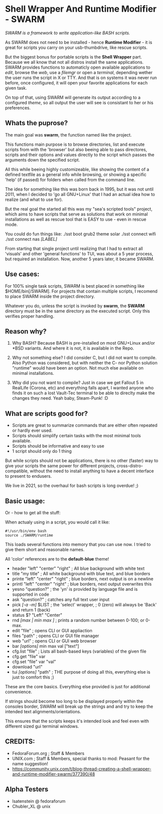 Shell Wrapper And Runtime Modifier - SWARM
==========================================

_SWARM is a framework to write application-like BASH scripts._


As SWARM does not need to be installed - hence **Runtime Modifier** -
it is great for scripts you carry on your usb-thumbdrive, like rescue scripts.

But the biggest bonus for portable scripts is the **Shell Wrapper** part.
Because we all know that not all distros install the same applications.
SWARM provides functions to automaticly open available applications to _edit_, browse the _web_, use a _filemgr_ or open a _terminal_, depending wether the user runs the script in X or TTY.
And that is on systems it was never run before, once configured, it will open your favorite applications for each given task.

On top of that, using SWARM will generate its output according to a configured _theme_,
so all output the user will see is consistant to her or his preferences.



Whats the puprose?
------------------

The main goal was **swarm**, the function named like the project.

This functions main purpose is to browse directories, list and execute scripts
from with the 'browser' but also beeing able to pass directores, scripts and their options and values directly to the script which passes the arguments down the specified script.

All this while beeing highly customizeable, like showing the content of a defined textfile as a general info while browsing, or showing a specific 'help' (if passed) for folders when called from the command line.

The idea for something like this was born back in 1995, but it was not until 2011,
when I decided to 'go all GNU+Linux' that I had an actual idea how to realize (and what to use for).


But the real goal the started all this was my "sea's scripted tools" project,
which aims to have scripts that serve as solutions that work on minimal
installations as well as rescue tool that is EASY to use - even in rescue mode.

You could do fun things like:
./sst boot grub2 theme solar
./sst connect wifi
./sst connect nas _\[LABEL\]_

From starting that single project until realizing that I had to extract all 'visuals' and other
'general functions' to TUI, was about a 5 year process, but required an installation.
Now, another 5 years later, it became SWARM.



Use cases:
----------

For 100% single task scripts, SWARM is best placed in something like $HOME/bin\[/SWARM\].
For projects that contain multiple scripts, I recomend to place SWARM inside the project directory.

Whatever you do, unless the script is invoked by **swarm**, the **SWARM** directory
must be in the same directory as the executed script.
Only this verifies proper handling.



Reason why?
-----------

1. Why BASH?
Because BASH is pre-installed on most GNU+Linux and/or *BSD variants.
And where it is not, it is available in the Repo.

2. Why not something else?
I did consider C, but I did not want to compile.
Also Python was considered, but with neither the C- nor Python solution
"runtime" would have been an option.
Not much else available on minimal installations.

3. Why did you not want to compile?
Just in case we get Fallout 5 in RealLife (Corona, etc) and everything falls apart,
I wanted anyone who finds it on such a lost Vault-Tec terminal to be able to direclty
make the changes they need.
Yeah baby, Steam-Punk! :D



What are scripts good for?
--------------------------

* Scripts are great to summarize commands that are either often repeated or hardly ever used.
* Scripts should simplify certain tasks with the most minimal tools available.
* Scripts should be informative and easy to use
* 1 script should only do 1 thing

But while scripts should not be applications, there is no other (faster) way to
give your scripts the same power for different projects, cross-distro-compatible,
without the need to install anything to have a decent interface to present to endusers.

We live in 2021, so the overhaul for bash scripts is long overdue! ;)



Basic usage:
------------

Or - how to get all the stuff:

When actualy using in a script, you would call it like:


    #!/usr/bin/env bash
    source ./SWARM/runtime


This loads several functions into memory that you can use now.
I tried to give them short and reasonable names.

All 'color' references are to the __default-blue__ theme!

* header "left" "center" "right" ; All blue background with white text
* title "my title" ; All white background with blue text, and blue borders
* printe "left" "center" "right" ; blue borders, next output is on a newline
* printl "left" "center" "right" ; blue borders, next output overwrites this
* yesno "question?" ; the 'yn' is provided by language file and is supported in code
* ask "question?" ; catches any full text user input
* pick _[-a -m]_ $LIST ; the 'select' wrapper, ; 0 (zero) will always be 'Back' and return 1 (back)
* status $? "Left" "Center"
* rnd _[max | min max ]_ ; prints a random number between 0-100; or 0-max.
* edit "file" ; opens CLI or GUI appliaction
* files "path" ; opens CLI or GUI file manager
* web "url" ; opens CLI or GUI web browser
* bar _[options]_ min max val ["text"]
* cfg.list "file" ; Lists all bash-based keys (variables) of the given file
* cfg.get "file" var
* cfg.set "file" var "val"
* download "url"
* tui _[options]_ "path" ; THE purpose of doing all this, everything else is just to comfort this ;)

These are the core basics.
Everything else provided is just for additional convenience.

If strings should become too long to be displayed properly
within the consoles border, SWARM will break up the strings
and and try to keep the intended text alignments/orientations.

This ensures that the scripts keeps it's intended look and feel
even with different sized gui terminal windows.



CREDITS:
--------

* FedoraForum.org ; Staff & Members
* UNIX.com ; Staff & Members, special thanks to mod: Peasant for the name suggestion!
* https://community.unix.com/t/blog-thread-creating-a-shell-wrapper-and-runtime-modifier-swarm/377390/48


Alpha Testers
-------------

* lsatenstein @ fedoraforum
* Chubler_XL @ unix
